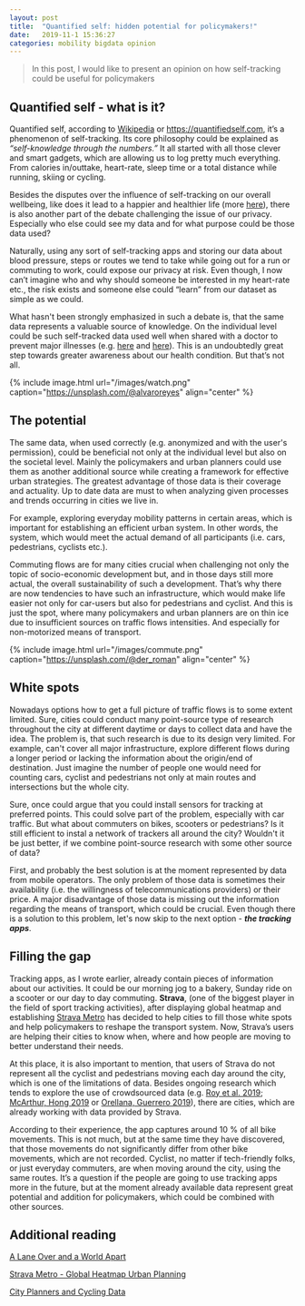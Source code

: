 ```yaml
---
layout: post
title:  "Quantified self: hidden potential for policymakers!"
date:   2019-11-1 15:36:27
categories: mobility bigdata opinion
---
```

> In this post, I would like to present an opinion on how self-tracking could be useful for policymakers

## Quantified self - what is it?

Quantified self, according to [Wikipedia](https://en.wikipedia.org/wiki/Quantified_self#Debates_and_criticism) or https://quantifiedself.com, it’s a phenomenon of self-tracking. Its core philosophy could be explained as *“self-knowledge through the numbers.”* It all started with all those clever and smart gadgets, which are allowing us to log pretty much everything. From calories in/outtake, heart-rate, sleep time or a total distance while running, skiing or cycling.

Besides the disputes over the influence of self-tracking on our overall wellbeing, like does it lead to a happier and healthier life (more [here](https://www.theglobeandmail.com/life/health-and-fitness/fitness/happier-and-healthier-getting-at-the-root-of-our-self-trackingobsession/article34120896/)), there is also another part of the debate challenging the issue of our privacy. Especially who else could see my data and for what purpose could be those data used?

Naturally, using any sort of self-tracking apps and storing our data about blood pressure, steps or routes we tend to take while going out for a run or commuting to work, could expose our privacy at risk. Even though, I now can’t imagine who and why should someone be interested in my heart-rate etc., the risk exists and someone else could “learn” from our dataset as simple as we could.

What hasn't been strongly emphasized in such a debate is, that the same data represents a valuable source of knowledge. On the individual level could be such self-tracked data used well when shared with a doctor to prevent major illnesses (e.g. [here](https://www.shape.com/lifestyle/mind-and-body/send-data-from-your-fitbit-straight-your-doctor) and [here](https://www.self.com/story/cardiologists-apple-watch-heart-monitoring-features)). This is an undoubtedly great step towards greater awareness about our health condition. But that’s not all.

{% include image.html url="/images/watch.png" caption="https://unsplash.com/@alvaroreyes" align="center" %}

## The potential

The same data, when used correctly (e.g. anonymized and with the user's permission), could be beneficial not only at the individual level but also on the societal level. Mainly the policymakers and urban planners could use them as another additional source while creating a framework for effective urban strategies. The greatest advantage of those data is their coverage and actuality. Up to date data are must to when analyzing given processes and trends occurring in cities we live in.

For example, exploring everyday mobility patterns in certain areas, which is important for establishing an efficient urban system. In other words, the system, which would meet the actual demand of all participants (i.e. cars, pedestrians, cyclists etc.).

Commuting flows are for many cities crucial when challenging not only the topic of socio-economic development but, and in those days still more actual, the overall sustainability of such a development. That’s why there are now tendencies to have such an infrastructure, which would make life easier not only for car-users but also for pedestrians and cyclist. And this is just the spot, where many policymakers and urban planners are on thin ice due to insufficient sources on traffic flows intensities. And especially for non-motorized means of transport.

{% include image.html url="/images/commute.png" caption="https://unsplash.com/@der_roman" align="center" %}

## White spots

Nowadays options how to get a full picture of traffic flows is to some extent limited. Sure, cities could conduct many point-source type of research throughout the city at different daytime or days to collect data and have the idea. The problem is, that such research is due to its design very limited. For example, can't cover all major infrastructure, explore different flows during a longer period or lacking the information about the origin/end of destination. Just imagine the number of people one would need for counting cars, cyclist and pedestrians not only at main routes and intersections but the whole city.

Sure, once could argue that you could install sensors for tracking at preferred points. This could solve part of the problem, especially with car traffic. But what about commuters on bikes, scooters or pedestrians? Is it still efficient to instal a network of trackers all around the city? Wouldn't it be just better, if we combine point-source research with some other source of data?

First, and probably the best solution is at the moment represented by data from mobile operators. The only problem of those data is sometimes their availability (i.e. the willingness of telecommunications providers) or their price. A major disadvantage of those data is missing out the information regarding the means of transport, which could be crucial. Even though there is a solution to this problem, let's now skip to the next option - ***the tracking apps***.

## Filling the gap

Tracking apps, as I wrote earlier, already contain pieces of information about our activities. It could be our morning jog to a bakery, Sunday ride on a scooter or our day to day commuting. **Strava**, (one of the biggest player in the field of sport tracking activities), after displaying global heatmap and establishing [Strava Metro](https://metro.strava.com) has decided to help cities to fill those white spots and help policymakers to reshape the transport system. Now, Strava’s users are helping their cities to know when, where and how people are moving to better understand their needs.

At this place, it is also important to mention, that users of Strava do not represent all the cyclist and pedestrians moving each day around the city, which is one of the limitations of data. Besides ongoing research which tends to explore the use of crowdsourced data (e.g. [Roy et al. 2019](https://www.mdpi.com/2413-8851/3/2/62); [McArthur, Hong 2019](https://trid.trb.org/view/1573457) or [Orellana, Guerrero 2019](https://journals.sagepub.com/doi/abs/10.1177/2399808319863810)), there are cities, which are already working with data provided by Strava.

According to their experience, the app captures around 10 % of all bike movements. This is not much, but at the same time they have discovered, that those movements do not significantly differ from other bike movements, which are not recorded. Cyclist, no matter if tech-friendly folks, or just everyday commuters, are when moving around the city, using the same routes. It’s a question if the people are going to use tracking apps more in the future, but at the moment already available data represent great potential and addition for policymakers, which could be combined with other sources. 


## Additional reading

[A Lane Over and a World Apart](https://blog.strava.com/a-lane-over-and-a-world-apart-14033/)

[Strava Metro - Global Heatmap Urban Planning](https://www.citylab.com/transportation/2017/11/strava-metro-global-heatmap-urban-planning/545174/)

[City Planners and Cycling Data](https://www.theguardian.com/lifeandstyle/2016/may/09/city-planners-cycling-data-strava-tracking-app)


